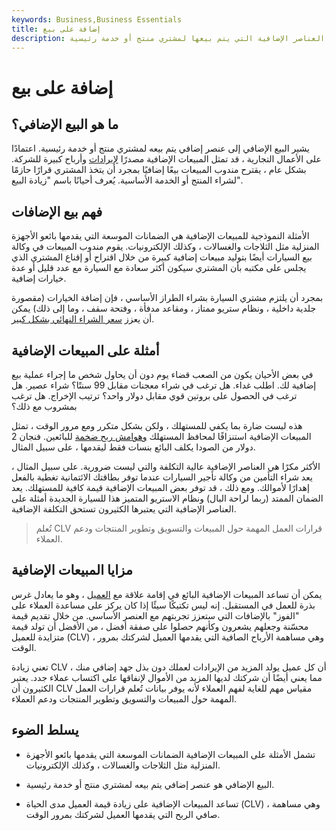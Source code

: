 ```yaml
---
keywords: Business,Business Essentials
title: إضافة على بيع
description: يشير البيع الإضافي إلى أي نوع من العناصر الإضافية التي يتم بيعها لمشتري منتج أو خدمة رئيسية.
---
```


# إضافة على بيع
## ما هو البيع الإضافي؟

يشير البيع الإضافي إلى عنصر إضافي يتم بيعه لمشتري منتج أو خدمة رئيسية. اعتمادًا على الأعمال التجارية ، قد تمثل المبيعات الإضافية مصدرًا [لإيرادات](/revenue) وأرباح كبيرة للشركة. بشكل عام ، يقترح مندوب المبيعات بيعًا إضافيًا بمجرد أن يتخذ المشتري قرارًا حازمًا لشراء المنتج أو الخدمة الأساسية. يُعرف أحيانًا باسم "زيادة البيع".

## فهم بيع الإضافات

الأمثلة النموذجية للمبيعات الإضافية هي الضمانات الموسعة التي يقدمها بائعو الأجهزة المنزلية مثل الثلاجات والغسالات ، وكذلك الإلكترونيات. يقوم مندوب المبيعات في وكالة بيع السيارات أيضًا بتوليد مبيعات إضافية كبيرة من خلال اقتراح أو إقناع المشتري الذي يجلس على مكتبه بأن المشتري سيكون أكثر سعادة مع السيارة مع عدد قليل أو عدة خيارات إضافية.

بمجرد أن يلتزم مشتري السيارة بشراء الطراز الأساسي ، فإن إضافة الخيارات (مقصورة جلدية داخلية ، ونظام ستريو ممتاز ، ومقاعد مدفأة ، وفتحة سقف ، وما إلى ذلك) يمكن أن يعزز [سعر الشراء النهائي بشكل كبير](/purchaseprice).

## أمثلة على المبيعات الإضافية

في بعض الأحيان يكون من الصعب قضاء يوم دون أن يحاول شخص ما إجراء عملية بيع إضافية لك. اطلب غداء. هل ترغب في شراء معجنات مقابل 99 سنتًا؟ شراء عصير. هل ترغب في الحصول على بروتين قوي مقابل دولار واحد؟ ترتيب الإخراج. هل ترغب بمشروب مع ذلك؟

هذه ليست ضارة بما يكفي للمستهلك ، ولكن بشكل متكرر ومع مرور الوقت ، تمثل المبيعات الإضافية استنزافًا لمحافظ المستهلك [وهوامش ربح ضخمة](/profitmargin) للبائعين. فنجان 2 دولار من الصودا يكلف البائع بنسات فقط ليقدمها ، على سبيل المثال.

الأكثر مكرًا هي العناصر الإضافية عالية التكلفة والتي ليست ضرورية. على سبيل المثال ، يعد شراء التأمين من وكالة تأجير السيارات عندما توفر بطاقتك الائتمانية تغطية بالفعل إهدارًا لأموالك. ومع ذلك ، قد توفر بعض المبيعات الإضافية قيمة كافية للمستهلك. يعد الضمان الممتد (ربما لراحة البال) ونظام الاستريو المتميز هذا للسيارة الجديدة أمثلة على العناصر الإضافية التي يعتبرها الكثيرون تستحق التكلفة الإضافية.

> تُعلم CLV قرارات العمل المهمة حول المبيعات والتسويق وتطوير المنتجات ودعم العملاء.

>

## مزايا المبيعات الإضافية

يمكن أن تساعد المبيعات الإضافية البائع في إقامة علاقة مع [العميل](/customer) ، وهو ما يعادل غرس بذرة للعمل في المستقبل. إنه ليس تكتيكًا سيئًا إذا كان يركز على مساعدة العملاء على "الفوز" بالإضافات التي ستعزز تجربتهم مع العنصر الأساسي. من خلال تقديم قيمة محسّنة وجعلهم يشعرون وكأنهم حصلوا على صفقة أفضل ، من الأفضل أن تولد قيمة متزايدة للعميل (CLV) ، وهي مساهمة الأرباح الصافية التي يقدمها العميل لشركتك بمرور الوقت.

تعني زيادة CLV أن كل عميل يولد المزيد من الإيرادات لعملك دون بذل جهد إضافي منك ، مما يعني أيضًا أن شركتك لديها المزيد من الأموال لإنفاقها على اكتساب عملاء جدد. يعتبر الكثيرون أن CLV مقياس مهم للغاية لفهم العملاء لأنه يوفر بيانات تُعلم قرارات العمل المهمة حول المبيعات والتسويق وتطوير المنتجات ودعم العملاء.

## يسلط الضوء

- تشمل الأمثلة على المبيعات الإضافية الضمانات الموسعة التي يقدمها بائعو الأجهزة المنزلية مثل الثلاجات والغسالات ، وكذلك الإلكترونيات.

- البيع الإضافي هو عنصر إضافي يتم بيعه لمشتري منتج أو خدمة رئيسية.

- تساعد المبيعات الإضافية على زيادة قيمة العميل مدى الحياة (CLV) ، وهي مساهمة صافي الربح التي يقدمها العميل لشركتك بمرور الوقت.

